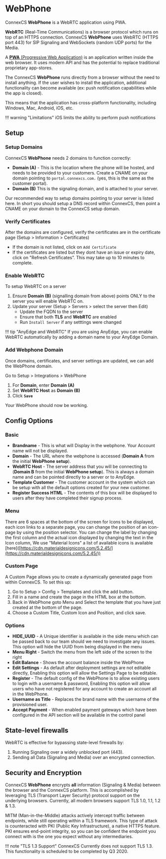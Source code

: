 # WebPhone

ConnexCS **WebPhone** is a WebRTC application using PWA. 

**WebRTC** (Real-Time Communications) is a browser protocol which runs on top of an HTTPS connection. ConnexCS **WebPhone** uses WebRTC (HTTPS port 443) for SIP Signaling and WebSockets (random UDP ports) for the Media.

A [**PWA** (Progressive Web Application)](https://en.wikipedia.org/wiki/Progressive_web_application) is an application written inside the web browser. It uses modern API and has the potential to replace traditional proprietary app-stores.

The ConnexCS **WebPhone** runs directly from a browser without the need to install anything. If the user wishes to install the application, additional functionality can become available (ex: push notification capabilities while the app is closed).

This means that the application has cross-platform functionality, including Windows, Mac, Android, iOS, etc.

  
!!! warning "Limitations"
    iOS limits the ability to perform push notifications

## Setup

### Setup Domains

ConnexCS **WebPhone** needs 2 domains to function correctly:
* **Domain (A)** - This is the location where the phone will be hosted, and needs to be provided to your customers. Create a CNAME on your domain pointing to `portal.connexcs.com.` (yes, this is the same as the customer portal).
* **Domain (B)** This is the signaling domain, and is attached to your server. 

Our recommended way to setup domains pointing to your server is listed here. In short you should setup a DNS record within ConnexCS, then point a CNAME on your domain to the ConnexCS setup domain.

### Verify Certificates

After the domains are configured, verify the certificates are in the certificate page (Setup > Information > Certificates)
* If the domain is not listed, click on `Add Certificate`
* If the certificates are listed but they dont have an issue or expiry date, click on "Refresh Certificates". This may take up to 10 minutes to complete.

### Enable WebRTC

To setup WebRTC on a server

1. Ensure **Domain (B)** (signalling domain from above) points ONLY to the server you will enable WebRTC on. 
2. Update your server (Setup > Servers > select the server then Edit)
   * Update the FQDN to the server
   * Ensure that both **TLS** and **WebRTC** are enabled
   * Run `Install Server` if any setttings were changed

!!! tip "AnyEdge and WebRTC"
    If you are using AnyEdge, you can enable WebRTC automatically by adding a domain name to your AnyEdge Domain.

### Add Webphone Domain

Once domains, certificates, and server settings are updated, we can add the WebPhone domain. 

Go to Setup > Integrations > WebPhone
1. For **Domain**, enter **Domain (A)** 
2. Set **WebRTC Host** as **Domain (B)**
3. Click **`Save`**

Your WebPhone should now be working. 

## Config Options

### Basic

* **Brandname** - This is what will Display in the webphone. Your Account name will not be displayed.
* **Domain** - The URL where the webphone is accessed (**Domain A** from the initial **WebPhone setup**).
* **WebRTC Host** - The server address that you will be connecting to (**Domain B** from the initial **WebPhone setup**). This is always a domain name and can be pointed directly to a server or to AnyEdge.
* **Template Customer** - The customer account in the system which can be setup with all the default options created for your new customer.
* **Register Success HTML** - The contents of this box will be displayed to users after they have completed their signup process.

### Menu

There are 6 spaces at the bottom of the screen for Icons to be displayed, each icon links to a separate page, you can change the position of an icon-page by using the position selector. You can change the label by changing the first column and the actual icon displayed by changing the text in the Icon column, We use "Material Icons" a list of available icons is available \[here\]([https://cdn.materialdesignicons.com/5.2.45/](https://cdn.materialdesignicons.com/5.2.45/))

### Custom Page

A Custom Page allows you to create a dynamically generated page from within ConnexCS. To set this up:

1.  Go to Setup > Config > Templates and click the add button.
2.  Fill in a name and create the page in the HTML box at the bottom.
3.  Back in WebPhone goto Menu and Select the template that you have just created at the bottom of the page.
4.  Choose a Custom Title, Custom Icon and Position, and click save.

  
### Options

* **HIDE\_UUID** - A Unique identifier is available in the side menu which can be passed back to our team should we need to investigate any issues. This option will hide the UUID from being displayed in the menu
* **Menu Right** - Switch the menu from the left side of the screen to the right
* **Edit Balance** - Shows the account balance inside the WebPhone
* **Edit Settings** - As default after deployment settings are not editable directly, Enabling this option will allow the Settings Page to be editable.
* **Register** - The default config of the WebPhone is to allow existing users to login with a username & password, Enabling this option will allow users who have not registered for any account to create an account all in the WebPhone.
* **Username as Title** - Replaces the brand name with the username of the provisioned user.
* **Accept Payment** - When enabled payment gateways which have been configured in the API section will be available in the control panel


## State-level firewalls
WebRTC is effective for bypassing state-level firewalls by:

1. Running Signaling over a widely unblocked port (443).
2. Sending all Data (Signaling and Media) over an encrypted connection.

  

## Security and Encryption
ConnexCS **WebPhone** encrypts **all** information (Signaling & Media) between the browser and the ConnexCS platform. This is accomplished by leveraging TLS (Transport Layer Security) protocol support on the underlying browsers. Currently, all modern browsers support TLS 1.0, 1.1, 1.2 & 1.3.

MITM (Man-in-the-Middle) attacks actively intercept traffic between endpoints, while still operating within a TLS framework. This type of attack is counteracted with PKI (Public Key Infrastructure), a native HTTPS feature. PKI ensures end-point integrity, so you can be confident the endpoint you connect with is the one you expect without any intermediaries.

  
!!! note "TLS 1.3 Support"
    ConnexCS Currently does not support TLS 1.3. This functionality is scheduled to be completed by Q3 2020.
